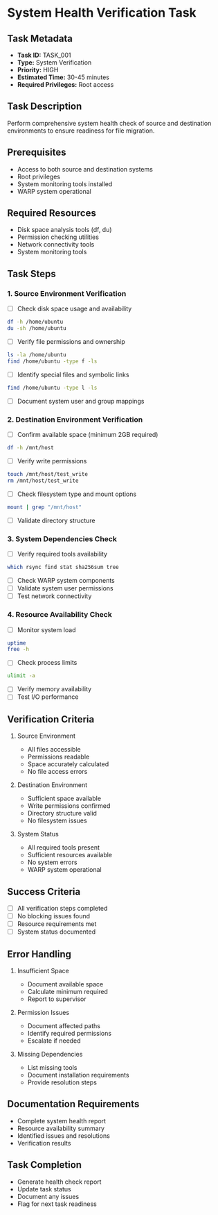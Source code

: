 # System Health Verification Task

## Task Metadata
- **Task ID:** TASK_001
- **Type:** System Verification
- **Priority:** HIGH
- **Estimated Time:** 30-45 minutes
- **Required Privileges:** Root access

## Task Description
Perform comprehensive system health check of source and destination environments to ensure readiness for file migration.

## Prerequisites
- Access to both source and destination systems
- Root privileges
- System monitoring tools installed
- WARP system operational

## Required Resources
- Disk space analysis tools (df, du)
- Permission checking utilities
- Network connectivity tools
- System monitoring tools

## Task Steps

### 1. Source Environment Verification
- [ ] Check disk space usage and availability
```bash
df -h /home/ubuntu
du -sh /home/ubuntu
```
- [ ] Verify file permissions and ownership
```bash
ls -la /home/ubuntu
find /home/ubuntu -type f -ls
```
- [ ] Identify special files and symbolic links
```bash
find /home/ubuntu -type l -ls
```
- [ ] Document system user and group mappings

### 2. Destination Environment Verification
- [ ] Confirm available space (minimum 2GB required)
```bash
df -h /mnt/host
```
- [ ] Verify write permissions
```bash
touch /mnt/host/test_write
rm /mnt/host/test_write
```
- [ ] Check filesystem type and mount options
```bash
mount | grep "/mnt/host"
```
- [ ] Validate directory structure

### 3. System Dependencies Check
- [ ] Verify required tools availability
```bash
which rsync find stat sha256sum tree
```
- [ ] Check WARP system components
- [ ] Validate system user permissions
- [ ] Test network connectivity

### 4. Resource Availability Check
- [ ] Monitor system load
```bash
uptime
free -h
```
- [ ] Check process limits
```bash
ulimit -a
```
- [ ] Verify memory availability
- [ ] Test I/O performance

## Verification Criteria
1. Source Environment
   - All files accessible
   - Permissions readable
   - Space accurately calculated
   - No file access errors

2. Destination Environment
   - Sufficient space available
   - Write permissions confirmed
   - Directory structure valid
   - No filesystem issues

3. System Status
   - All required tools present
   - Sufficient resources available
   - No system errors
   - WARP system operational

## Success Criteria
- [ ] All verification steps completed
- [ ] No blocking issues found
- [ ] Resource requirements met
- [ ] System status documented

## Error Handling
1. Insufficient Space
   - Document available space
   - Calculate minimum required
   - Report to supervisor

2. Permission Issues
   - Document affected paths
   - Identify required permissions
   - Escalate if needed

3. Missing Dependencies
   - List missing tools
   - Document installation requirements
   - Provide resolution steps

## Documentation Requirements
- Complete system health report
- Resource availability summary
- Identified issues and resolutions
- Verification results

## Task Completion
- Generate health check report
- Update task status
- Document any issues
- Flag for next task readiness

